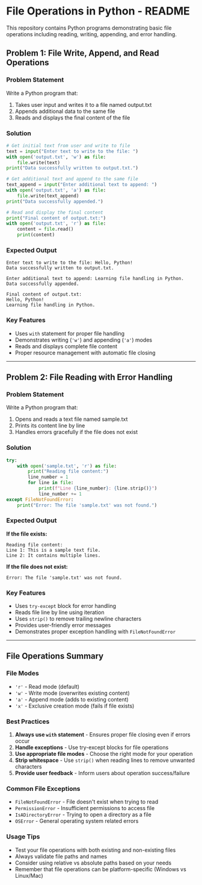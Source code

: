 # File Operations in Python - README

This repository contains Python programs demonstrating basic file operations including reading, writing, appending, and error handling.

## Problem 1: File Write, Append, and Read Operations

### Problem Statement
Write a Python program that:
1. Takes user input and writes it to a file named output.txt
2. Appends additional data to the same file
3. Reads and displays the final content of the file

### Solution
```python
# Get initial text from user and write to file
text = input("Enter text to write to the file: ")
with open('output.txt', 'w') as file:
    file.write(text)
print("Data successfully written to output.txt.")

# Get additional text and append to the same file
text_append = input("Enter additional text to append: ")
with open('output.txt', 'a') as file:
    file.write(text_append)
print("Data successfully appended.")

# Read and display the final content
print("Final content of output.txt:")
with open('output.txt', 'r') as file:
    content = file.read()
    print(content)
```

### Expected Output
```
Enter text to write to the file: Hello, Python!
Data successfully written to output.txt.

Enter additional text to append: Learning file handling in Python.
Data successfully appended.

Final content of output.txt:
Hello, Python!
Learning file handling in Python.
```

### Key Features
- Uses `with` statement for proper file handling
- Demonstrates writing (`'w'`) and appending (`'a'`) modes
- Reads and displays complete file content
- Proper resource management with automatic file closing

---

## Problem 2: File Reading with Error Handling

### Problem Statement
Write a Python program that:
1. Opens and reads a text file named sample.txt
2. Prints its content line by line
3. Handles errors gracefully if the file does not exist

### Solution
```python
try:
    with open('sample.txt', 'r') as file:
        print("Reading file content:")
        line_number = 1
        for line in file:
            print(f"Line {line_number}: {line.strip()}")
            line_number += 1
except FileNotFoundError:
    print("Error: The file 'sample.txt' was not found.")
```

### Expected Output

**If the file exists:**
```
Reading file content:
Line 1: This is a sample text file.
Line 2: It contains multiple lines.
```

**If the file does not exist:**
```
Error: The file 'sample.txt' was not found.
```

### Key Features
- Uses `try-except` block for error handling
- Reads file line by line using iteration
- Uses `strip()` to remove trailing newline characters
- Provides user-friendly error messages
- Demonstrates proper exception handling with `FileNotFoundError`

---

## File Operations Summary

### File Modes
- `'r'` - Read mode (default)
- `'w'` - Write mode (overwrites existing content)
- `'a'` - Append mode (adds to existing content)
- `'x'` - Exclusive creation mode (fails if file exists)

### Best Practices
1. **Always use `with` statement** - Ensures proper file closing even if errors occur
2. **Handle exceptions** - Use try-except blocks for file operations
3. **Use appropriate file modes** - Choose the right mode for your operation
4. **Strip whitespace** - Use `strip()` when reading lines to remove unwanted characters
5. **Provide user feedback** - Inform users about operation success/failure

### Common File Exceptions
- `FileNotFoundError` - File doesn't exist when trying to read
- `PermissionError` - Insufficient permissions to access file
- `IsADirectoryError` - Trying to open a directory as a file
- `OSError` - General operating system related errors

### Usage Tips
- Test your file operations with both existing and non-existing files
- Always validate file paths and names
- Consider using relative vs absolute paths based on your needs
- Remember that file operations can be platform-specific (Windows vs Linux/Mac)
